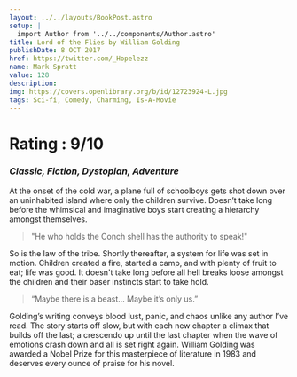 ```yaml
---
layout: ../../layouts/BookPost.astro
setup: |
  import Author from '../../components/Author.astro'
title: Lord of the Flies by William Golding
publishDate: 8 OCT 2017
href: https://twitter.com/_Hopelezz
name: Mark Spratt
value: 128
description: 
img: https://covers.openlibrary.org/b/id/12723924-L.jpg
tags: Sci-fi, Comedy, Charming, Is-A-Movie
---
```


# Rating : 9/10
### _Classic, Fiction, Dystopian, Adventure_

At the onset of the cold war, a plane full of schoolboys gets shot down over an uninhabited island where only the children survive. Doesn’t take long before the whimsical and imaginative boys start creating a hierarchy amongst themselves. 

>"He who holds the Conch shell has the authority to speak!"

So is the law of the tribe. Shortly thereafter, a system for life was set in motion. Children created a fire, started a camp, and with plenty of fruit to eat; life was good. It doesn't take long before all hell breaks loose amongst the children and their baser instincts start to take hold.

>“Maybe there is a beast… Maybe it’s only us.”

Golding’s writing conveys blood lust, panic, and chaos unlike any author I’ve read. The story starts off slow, but with each new chapter a climax that builds off the last; a crescendo up until the last chapter when the wave of emotions crash down and all is set right again. William Golding was awarded a Nobel Prize for this masterpiece of literature in 1983 and deserves every ounce of praise for his novel.